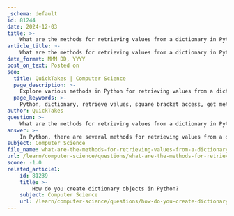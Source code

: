 ```yaml
---
_schema: default
id: 81244
date: 2024-12-03
title: >-
    What are the methods for retrieving values from a dictionary in Python?
article_title: >-
    What are the methods for retrieving values from a dictionary in Python?
date_format: MMM DD, YYYY
post_on_text: Posted on
seo:
  title: QuickTakes | Computer Science
  page_description: >-
    Explore various methods in Python for retrieving values from a dictionary including using square brackets, the get method, and other techniques.
  page_keywords: >-
    Python, dictionary, retrieve values, square bracket access, get method, setdefault method, items method, values method, list comprehension, in operator
author: QuickTakes
question: >-
    What are the methods for retrieving values from a dictionary in Python?
answer: >-
    In Python, there are several methods for retrieving values from a dictionary. Here are the most commonly used methods:\n\n1. **Using Square Brackets**: The simplest way to access a value is by using the key inside square brackets. If the key exists, it returns the corresponding value; if not, it raises a `KeyError`.\n   ```python\n   my_dict = {'name': 'Alice', 'age': 30}\n   age = my_dict['age']  # Returns 30\n   ```\n\n2. **Using the `get()` Method**: This method retrieves the value associated with a given key. If the key is not found, it returns `None` or a specified default value instead of raising an error.\n   ```python\n   name = my_dict.get('name')  # Returns 'Alice'\n   country = my_dict.get('country', 'Unknown')  # Returns 'Unknown'\n   ```\n\n3. **Using the `setdefault()` Method**: This method retrieves the value for a specified key and sets a default value if the key is not present in the dictionary.\n   ```python\n   city = my_dict.setdefault('city', 'New York')  # Returns 'New York' and adds 'city' to the dictionary\n   ```\n\n4. **Using the `items()` Method**: This method returns a view object that displays a list of the dictionary's key-value pairs as tuples. You can iterate over this view to access both keys and values.\n   ```python\n   for key, value in my_dict.items():\n       print(key, value)\n   ```\n\n5. **Using the `values()` Method**: This method returns a view object that displays a list of all the values in the dictionary. You can convert this view to a list or iterate over it.\n   ```python\n   values_list = list(my_dict.values())  # Returns ['Alice', 30]\n   ```\n\n6. **Using List Comprehension**: You can also use list comprehension to create a list of key-value pairs.\n   ```python\n   key_value_pairs = [(key, my_dict[key]) for key in my_dict]  # Returns a list of tuples\n   ```\n\n7. **Using the `in` Operator**: This operator checks for the existence of a key in the dictionary. It can be used to avoid `KeyError` by checking if the key exists before accessing it.\n   ```python\n   if 'age' in my_dict:\n       print(my_dict['age'])  # Safely access the value\n   ```\n\nThese methods provide flexible ways to handle and retrieve data from Python dictionaries, allowing for efficient data management and manipulation.
subject: Computer Science
file_name: what-are-the-methods-for-retrieving-values-from-a-dictionary-in-python.md
url: /learn/computer-science/questions/what-are-the-methods-for-retrieving-values-from-a-dictionary-in-python
score: -1.0
related_article1:
    id: 81239
    title: >-
        How do you create dictionary objects in Python?
    subject: Computer Science
    url: /learn/computer-science/questions/how-do-you-create-dictionary-objects-in-python
---
```


&nbsp;